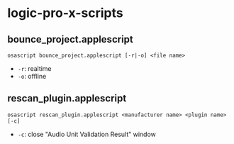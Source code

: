 # logic-pro-x-scripts
## bounce_project.applescript
`osascript bounce_project.applescript [-r|-o] <file name>`
- `-r`: realtime
- `-o`: offline

## rescan_plugin.applescript
`osascript rescan_plugin.applescript <manufacturer name> <plugin name> [-c]`
- `-c`: close "Audio Unit Validation Result" window
